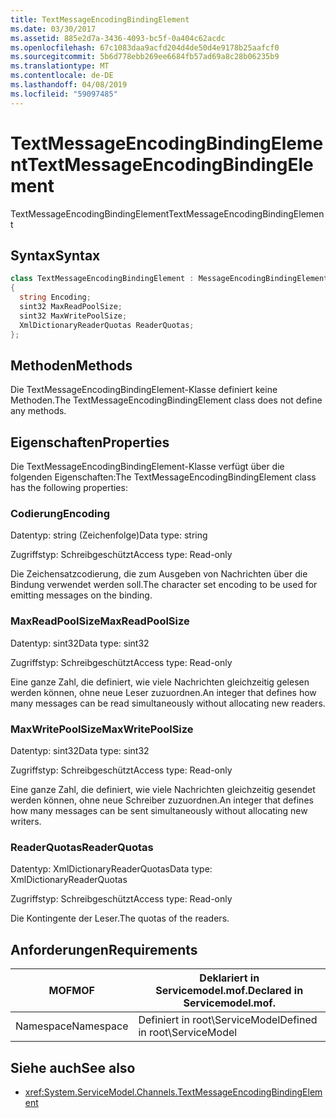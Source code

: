 ```yaml
---
title: TextMessageEncodingBindingElement
ms.date: 03/30/2017
ms.assetid: 885e2d7a-3436-4093-bc5f-0a404c62acdc
ms.openlocfilehash: 67c1083daa9acfd204d4de50d4e9178b25aafcf0
ms.sourcegitcommit: 5b6d778ebb269ee6684fb57ad69a8c28b06235b9
ms.translationtype: MT
ms.contentlocale: de-DE
ms.lasthandoff: 04/08/2019
ms.locfileid: "59097485"
---
```

# <a name="textmessageencodingbindingelement"></a><span data-ttu-id="db8e3-102">TextMessageEncodingBindingElement</span><span class="sxs-lookup"><span data-stu-id="db8e3-102">TextMessageEncodingBindingElement</span></span>
<span data-ttu-id="db8e3-103">TextMessageEncodingBindingElement</span><span class="sxs-lookup"><span data-stu-id="db8e3-103">TextMessageEncodingBindingElement</span></span>  
  
## <a name="syntax"></a><span data-ttu-id="db8e3-104">Syntax</span><span class="sxs-lookup"><span data-stu-id="db8e3-104">Syntax</span></span>  
  
```csharp
class TextMessageEncodingBindingElement : MessageEncodingBindingElement  
{  
  string Encoding;  
  sint32 MaxReadPoolSize;  
  sint32 MaxWritePoolSize;  
  XmlDictionaryReaderQuotas ReaderQuotas;  
};  
```  
  
## <a name="methods"></a><span data-ttu-id="db8e3-105">Methoden</span><span class="sxs-lookup"><span data-stu-id="db8e3-105">Methods</span></span>  
 <span data-ttu-id="db8e3-106">Die TextMessageEncodingBindingElement-Klasse definiert keine Methoden.</span><span class="sxs-lookup"><span data-stu-id="db8e3-106">The TextMessageEncodingBindingElement class does not define any methods.</span></span>  
  
## <a name="properties"></a><span data-ttu-id="db8e3-107">Eigenschaften</span><span class="sxs-lookup"><span data-stu-id="db8e3-107">Properties</span></span>  
 <span data-ttu-id="db8e3-108">Die TextMessageEncodingBindingElement-Klasse verfügt über die folgenden Eigenschaften:</span><span class="sxs-lookup"><span data-stu-id="db8e3-108">The TextMessageEncodingBindingElement class has the following properties:</span></span>  
  
### <a name="encoding"></a><span data-ttu-id="db8e3-109">Codierung</span><span class="sxs-lookup"><span data-stu-id="db8e3-109">Encoding</span></span>  
 <span data-ttu-id="db8e3-110">Datentyp: string (Zeichenfolge)</span><span class="sxs-lookup"><span data-stu-id="db8e3-110">Data type: string</span></span>  
  
 <span data-ttu-id="db8e3-111">Zugriffstyp: Schreibgeschützt</span><span class="sxs-lookup"><span data-stu-id="db8e3-111">Access type: Read-only</span></span>  
  
 <span data-ttu-id="db8e3-112">Die Zeichensatzcodierung, die zum Ausgeben von Nachrichten über die Bindung verwendet werden soll.</span><span class="sxs-lookup"><span data-stu-id="db8e3-112">The character set encoding to be used for emitting messages on the binding.</span></span>  
  
### <a name="maxreadpoolsize"></a><span data-ttu-id="db8e3-113">MaxReadPoolSize</span><span class="sxs-lookup"><span data-stu-id="db8e3-113">MaxReadPoolSize</span></span>  
 <span data-ttu-id="db8e3-114">Datentyp: sint32</span><span class="sxs-lookup"><span data-stu-id="db8e3-114">Data type: sint32</span></span>  
  
 <span data-ttu-id="db8e3-115">Zugriffstyp: Schreibgeschützt</span><span class="sxs-lookup"><span data-stu-id="db8e3-115">Access type: Read-only</span></span>  
  
 <span data-ttu-id="db8e3-116">Eine ganze Zahl, die definiert, wie viele Nachrichten gleichzeitig gelesen werden können, ohne neue Leser zuzuordnen.</span><span class="sxs-lookup"><span data-stu-id="db8e3-116">An integer that defines how many messages can be read simultaneously without allocating new readers.</span></span>  
  
### <a name="maxwritepoolsize"></a><span data-ttu-id="db8e3-117">MaxWritePoolSize</span><span class="sxs-lookup"><span data-stu-id="db8e3-117">MaxWritePoolSize</span></span>  
 <span data-ttu-id="db8e3-118">Datentyp: sint32</span><span class="sxs-lookup"><span data-stu-id="db8e3-118">Data type: sint32</span></span>  
  
 <span data-ttu-id="db8e3-119">Zugriffstyp: Schreibgeschützt</span><span class="sxs-lookup"><span data-stu-id="db8e3-119">Access type: Read-only</span></span>  
  
 <span data-ttu-id="db8e3-120">Eine ganze Zahl, die definiert, wie viele Nachrichten gleichzeitig gesendet werden können, ohne neue Schreiber zuzuordnen.</span><span class="sxs-lookup"><span data-stu-id="db8e3-120">An integer that defines how many messages can be sent simultaneously without allocating new writers.</span></span>  
  
### <a name="readerquotas"></a><span data-ttu-id="db8e3-121">ReaderQuotas</span><span class="sxs-lookup"><span data-stu-id="db8e3-121">ReaderQuotas</span></span>  
 <span data-ttu-id="db8e3-122">Datentyp: XmlDictionaryReaderQuotas</span><span class="sxs-lookup"><span data-stu-id="db8e3-122">Data type: XmlDictionaryReaderQuotas</span></span>  
  
 <span data-ttu-id="db8e3-123">Zugriffstyp: Schreibgeschützt</span><span class="sxs-lookup"><span data-stu-id="db8e3-123">Access type: Read-only</span></span>  
  
 <span data-ttu-id="db8e3-124">Die Kontingente der Leser.</span><span class="sxs-lookup"><span data-stu-id="db8e3-124">The quotas of the readers.</span></span>  
  
## <a name="requirements"></a><span data-ttu-id="db8e3-125">Anforderungen</span><span class="sxs-lookup"><span data-stu-id="db8e3-125">Requirements</span></span>  
  
|<span data-ttu-id="db8e3-126">MOF</span><span class="sxs-lookup"><span data-stu-id="db8e3-126">MOF</span></span>|<span data-ttu-id="db8e3-127">Deklariert in Servicemodel.mof.</span><span class="sxs-lookup"><span data-stu-id="db8e3-127">Declared in Servicemodel.mof.</span></span>|  
|---------|-----------------------------------|  
|<span data-ttu-id="db8e3-128">Namespace</span><span class="sxs-lookup"><span data-stu-id="db8e3-128">Namespace</span></span>|<span data-ttu-id="db8e3-129">Definiert in root\ServiceModel</span><span class="sxs-lookup"><span data-stu-id="db8e3-129">Defined in root\ServiceModel</span></span>|  
  
## <a name="see-also"></a><span data-ttu-id="db8e3-130">Siehe auch</span><span class="sxs-lookup"><span data-stu-id="db8e3-130">See also</span></span>

- <xref:System.ServiceModel.Channels.TextMessageEncodingBindingElement>
